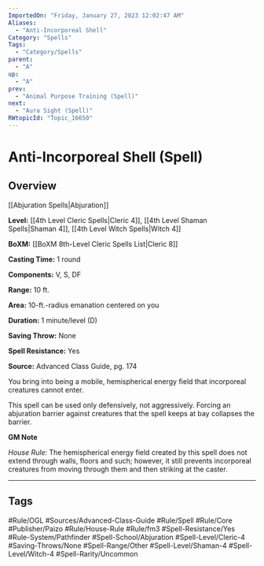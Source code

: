 ```yaml
---
ImportedOn: "Friday, January 27, 2023 12:02:47 AM"
Aliases:
  - "Anti-Incorporeal Shell"
Category: "Spells"
Tags:
  - "Category/Spells"
parent:
  - "A"
up:
  - "A"
prev:
  - "Animal Purpose Training (Spell)"
next:
  - "Aura Sight (Spell)"
RWtopicId: "Topic_16650"
---
```

# Anti-Incorporeal Shell (Spell)
## Overview
[[Abjuration Spells|Abjuration]]

**Level:** [[4th Level Cleric Spells|Cleric 4]], [[4th Level Shaman Spells|Shaman 4]], [[4th Level Witch Spells|Witch 4]]

**BoXM:** [[BoXM 8th-Level Cleric Spells List|Cleric 8]]

**Casting Time:** 1 round

**Components:** V, S, DF

**Range:** 10 ft.

**Area:** 10-ft.-radius emanation centered on you

**Duration:** 1 minute/level (D)

**Saving Throw:** None

**Spell Resistance:** Yes

**Source:** Advanced Class Guide, pg. 174

You bring into being a mobile, hemispherical energy field that incorporeal creatures cannot enter.

This spell can be used only defensively, not aggressively. Forcing an abjuration barrier against creatures that the spell keeps at bay collapses the barrier.

**GM Note**

*House Rule:* The hemispherical energy field created by this spell does not extend through walls, floors and such; however, it still prevents incorporeal creatures from moving through them and then striking at the caster.


---
## Tags
#Rule/OGL #Sources/Advanced-Class-Guide #Rule/Spell #Rule/Core #Publisher/Paizo #Rule/House-Rule #Rule/fm3 #Spell-Resistance/Yes #Rule-System/Pathfinder #Spell-School/Abjuration #Spell-Level/Cleric-4 #Saving-Throws/None #Spell-Range/Other #Spell-Level/Shaman-4 #Spell-Level/Witch-4 #Spell-Rarity/Uncommon

